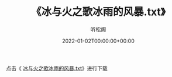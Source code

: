 ﻿---
title:  《冰与火之歌冰雨的风暴.txt》
date:   2022-01-02T00:00:00+00:00
author: 听松阁
layout: post
permalink: /冰与火之歌冰雨的风暴/
categories: 小说
tags: [小说]
---

点击《 [冰与火之歌冰雨的风暴.txt](http://img.660000.xyz/bookstukust/book/bntxt/10/冰与火之歌冰雨的风暴.txt)》进行下载